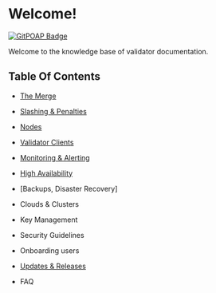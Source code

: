 # Welcome!

[![GitPOAP Badge](https://public-api.gitpoap.io/v1/repo/gateway-fm/validator-kb/badge)](https://www.gitpoap.io/gh/gitpoap/gitpoap-docs)

Welcome to the knowledge base of validator documentation.

## Table Of Contents

* [The Merge](reference/the-merge.md)

* [Slashing & Penalties](reference/slashing-and-penalties.md)

* [Nodes](reference/nodes.md)

* [Validator Clients](reference/validator-clients.md)

* [Monitoring & Alerting](reference/monitoring.md)

* [High Availability](reference/ha.md)

* [Backups, Disaster Recovery]

* Clouds & Clusters

* Key Management

* Security Guidelines

* Onboarding users

* [Updates & Releases](reference/updates-releases.md)

* FAQ
